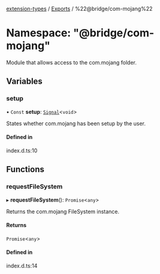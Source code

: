 [extension-types](../README.md) / [Exports](../modules.md) / %22@bridge/com-mojang%22

# Namespace: "@bridge/com-mojang"

Module that allows access to the com.mojang folder.

## Variables

### setup

• `Const` **setup**: [`Signal`](../interfaces/signal.md)<`void`\>

States whether com.mojang has been setup by the user.

#### Defined in

index.d.ts:10

## Functions

### requestFileSystem

▸ **requestFileSystem**(): `Promise`<`any`\>

Returns the com.mojang FileSystem instance.

#### Returns

`Promise`<`any`\>

#### Defined in

index.d.ts:14

